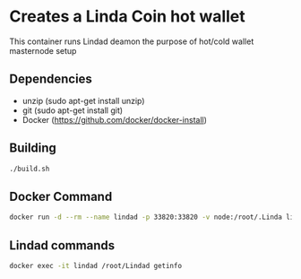 # Creates a Linda Coin hot wallet 
This container runs Lindad deamon the purpose of hot/cold wallet masternode setup 

## Dependencies 
* unzip (sudo apt-get install unzip)
* git (sudo apt-get install git)
* Docker (https://github.com/docker/docker-install)

## Building  
```bash
./build.sh
```

## Docker Command 
```bash
docker run -d --rm --name lindad -p 33820:33820 -v node:/root/.Linda linda

```

## Lindad commands 

```bash
docker exec -it lindad /root/Lindad getinfo
```